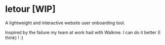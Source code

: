 # letour [WIP]

A lightweight and interactive website user onboarding tool.

Inspired by the failure my team at work had with Walkme. I can do it better (I think) ! :)
